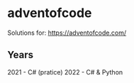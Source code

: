 # adventofcode
Solutions for: https://adventofcode.com/

## Years
2021 - C# (pratice)
2022 - C# & Python
